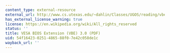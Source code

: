 ```yaml
---
content_type: external-resource
external_url: http://www.cs.utexas.edu/~dahlin/Classes/UGOS/reading/vbe3.pdf
has_external_license_warning: true
license: https://en.wikipedia.org/wiki/All_rights_reserved
status: ''
title: VESA BIOS Extension (VBE) 3.0 (PDF)
uid: 54f16423-0251-4865-88f0-7e42c058de1c
wayback_url: ''
---
```

